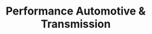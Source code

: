 ---
title: "Performance Automotive & Transmission"
url: /san-antonio/performance-automotive-und-transmission/
shop: Autowerkstatt
---